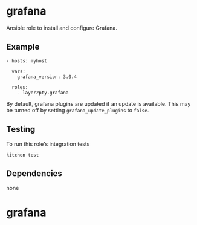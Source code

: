 grafana
=======

Ansible role to install and configure Grafana.


## Example

```
- hosts: myhost

  vars:
    grafana_version: 3.0.4

  roles:
    - layer2pty.grafana
```

By default, grafana plugins are updated if an update is available. This may be
turned off by setting `grafana_update_plugins` to `false`.


## Testing

To run this role's integration tests

```
kitchen test
```


## Dependencies

none
# grafana
